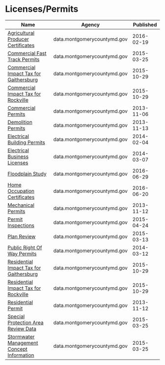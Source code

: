 # Licenses/Permits

Name | Agency | Published
---- | ---- | ---------
[Agricultural Producer Certificates](../socrata/q9df-sa9r.md) | data.montgomerycountymd.gov | 2016-02-19
[Commercial Fast Track Permits](../socrata/drdm-p89i.md) | data.montgomerycountymd.gov | 2015-03-25
[Commercial Impact Tax for Gaithersburg](../socrata/uwvj-gxqd.md) | data.montgomerycountymd.gov | 2015-10-29
[Commercial Impact Tax for Rockville](../socrata/r5vz-knwn.md) | data.montgomerycountymd.gov | 2015-10-29
[Commercial Permits](../socrata/i26v-w6bd.md) | data.montgomerycountymd.gov | 2013-11-06
[Demolition Permits](../socrata/b6ht-fw3x.md) | data.montgomerycountymd.gov | 2013-11-13
[Electrical Building Permits](../socrata/qxie-8qnp.md) | data.montgomerycountymd.gov | 2014-02-04
[Electrical Business Licenses](../socrata/ydri-y5u9.md) | data.montgomerycountymd.gov | 2014-03-07
[Floodplain Study](../socrata/78y7-gx22.md) | data.montgomerycountymd.gov | 2016-06-29
[Home Occupation Certificates](../socrata/sryj-zivk.md) | data.montgomerycountymd.gov | 2016-06-20
[Mechanical Permits](../socrata/ih88-a6aa.md) | data.montgomerycountymd.gov | 2013-11-12
[Permit Inspections](../socrata/hyxh-ndxj.md) | data.montgomerycountymd.gov | 2015-04-24
[Plan Review](../socrata/s8xg-6upf.md) | data.montgomerycountymd.gov | 2015-03-13
[Public Right Of Way Permits](../socrata/2b9e-mbxk.md) | data.montgomerycountymd.gov | 2014-03-12
[Residential Impact Tax for Gaithersburg](../socrata/qfzq-8jxi.md) | data.montgomerycountymd.gov | 2015-10-29
[Residential Impact Tax for Rockville](../socrata/3q4c-igb4.md) | data.montgomerycountymd.gov | 2015-10-29
[Residential Permit](../socrata/m88u-pqki.md) | data.montgomerycountymd.gov | 2013-11-12
[Special Protection Area Review Data](../socrata/p4x2-jhaf.md) | data.montgomerycountymd.gov | 2015-03-25
[Stormwater Management Concept Information](../socrata/c8y6-egwk.md) | data.montgomerycountymd.gov | 2015-03-25

